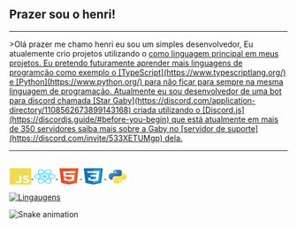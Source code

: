 ## Prazer sou o henri!
<hr>
<p>>Olá prazer me chamo henri eu sou um simples desenvolvedor,
Eu atualemente crio projetos utilizando o <a href="https://developer.mozilla.org/pt-BR/docs/Web/JavaScript>JavaScript"</a> como linguagem principal em meus projetos.
Eu pretendo futuramente aprender mais linguagens de programção como exemplo o [TypeScript](https://www.typescriptlang.org/) e [Python](https://www.python.org/) para não ficar para sempre na mesma linguagem de programação.
Atualmente eu sou desenvolvedor de uma bot para discord chamada [Star Gaby](https://discord.com/application-directory/1108562673899143168) criada utilizando o [Discord.js](https://discordjs.guide/#before-you-begin) que está atualmente em mais de 350 servidores saiba mais sobre a Gaby no [servidor de suporte](https://discord.com/invite/533XETUMgp) dela.</p>
<hr>
<div style="display: inline_block"><br>
  <img align="center" alt="Rafa-Js" height="30" width="40" src="https://raw.githubusercontent.com/devicons/devicon/master/icons/javascript/javascript-plain.svg">
  <img align="center" alt="Rafa-React" height="30" width="40" src="https://raw.githubusercontent.com/devicons/devicon/master/icons/react/react-original.svg">
  <img align="center" alt="Rafa-HTML" height="30" width="40" src="https://raw.githubusercontent.com/devicons/devicon/master/icons/html5/html5-original.svg">
  <img align="center" alt="Rafa-CSS" height="30" width="40" src="https://raw.githubusercontent.com/devicons/devicon/master/icons/css3/css3-original.svg">
  <img align="center" alt="Rafa-Python" height="30" width="40" src="https://raw.githubusercontent.com/devicons/devicon/master/icons/python/python-original.svg">
</div>

[![Lingaugens](https://github-readme-stats.vercel.app/api?username=eohenri&show_icons=true&theme=dark)](https://github.com/eohenri/github-readme-stats)

![Snake animation](https://github.come/ohenri2/eohenri/blob/output/github-contribution-grid-snake.svg)

